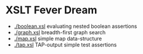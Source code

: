 # XSLT Fever Dream

* [./boolean.xsl]() evaluating nested boolean assertions
* [./graph.xsl]() breadth-first graph search
* [./map.xsl]() simple map data-structure
* [./tap.xsl]() TAP-output simple test assertions
